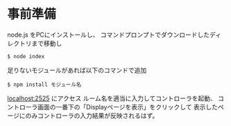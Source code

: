 # 事前準備
node.js をPCにインストールし、
コマンドプロンプトでダウンロードしたディレクトリまで移動し
```
$ node index
```

足りないモジュールがあれば以下のコマンドで追加
```
$ npm install モジュール名
```
[localhost:2525](localhost:2525) にアクセス
ルーム名を適当に入力してコントローラを起動、
コントローラ画面の一番下の「Displayページを表示」をクリックして
表示したページにのみコントローラの入力結果が反映されるはず。
